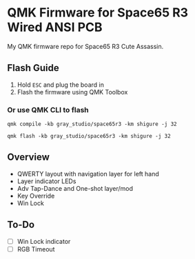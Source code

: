 # QMK Firmware for Space65 R3 Wired ANSI PCB

My QMK firmware repo for Space65 R3 Cute Assassin.

## Flash Guide

1. Hold `ESC` and plug the board in
2. Flash the firmware using QMK Toolbox

### Or use QMK CLI to flash
`qmk compile -kb gray_studio/space65r3 -km shigure -j 32`

`qmk flash -kb gray_studio/space65r3 -km shigure -j 32`

## Overview
- QWERTY layout with navigation layer for left hand
- Layer indicator LEDs
- Adv Tap-Dance and One-shot layer/mod
- Key Override
- Win Lock

## To-Do
- [ ] Win Lock indicator
- [ ] RGB Timeout